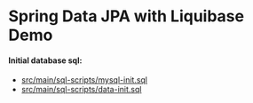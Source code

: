 # Spring Data JPA with Liquibase Demo

#### Initial database sql: 
* [src/main/sql-scripts/mysql-init.sql]()
*  [src/main/sql-scripts/data-init.sql]()